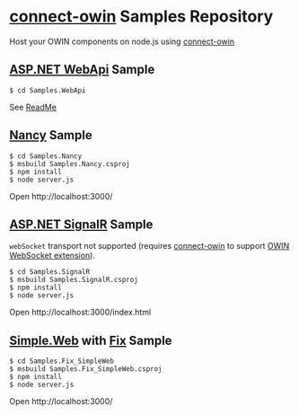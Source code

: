 # [connect-owin](https://github.com/bbaia/connect-owin/) Samples Repository

Host your OWIN components on node.js using [connect-owin](https://github.com/bbaia/connect-owin/)

## [ASP.NET WebApi](http://www.asp.net/web-api) Sample

	$ cd Samples.WebApi

See [ReadMe](https://github.com/bbaia/connect-owin-samples/tree/master/Samples.WebApi)

## [Nancy](http://nancyfx.org/) Sample

	$ cd Samples.Nancy
	$ msbuild Samples.Nancy.csproj
	$ npm install
	$ node server.js

Open http://localhost:3000/

## [ASP.NET SignalR](http://www.asp.net/signalr) Sample

`webSocket` transport not supported (requires [connect-owin](https://github.com/bbaia/connect-owin/) to support [OWIN WebSocket extension](http://owin.org/extensions/owin-WebSocket-Extension-v0.4.0.htm)).

	$ cd Samples.SignalR
	$ msbuild Samples.SignalR.csproj
	$ npm install
	$ node server.js

Open http://localhost:3000/index.html

## [Simple.Web](https://github.com/markrendle/Simple.Web) with [Fix](https://github.com/FixProject/Fix) Sample

	$ cd Samples.Fix_SimpleWeb
	$ msbuild Samples.Fix_SimpleWeb.csproj
	$ npm install
	$ node server.js

Open http://localhost:3000/

